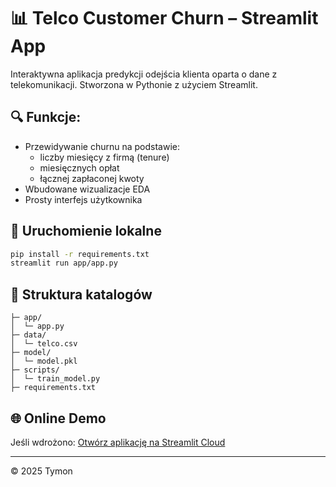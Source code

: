 # 📊 Telco Customer Churn – Streamlit App

Interaktywna aplikacja predykcji odejścia klienta oparta o dane z telekomunikacji. Stworzona w Pythonie z użyciem Streamlit.

## 🔍 Funkcje:
- Przewidywanie churnu na podstawie:
  - liczby miesięcy z firmą (tenure)
  - miesięcznych opłat
  - łącznej zapłaconej kwoty
- Wbudowane wizualizacje EDA
- Prosty interfejs użytkownika

## 🚀 Uruchomienie lokalne

```bash
pip install -r requirements.txt
streamlit run app/app.py
```

## 📂 Struktura katalogów

```
├─ app/
│  └─ app.py
├─ data/
│  └─ telco.csv
├─ model/
│  └─ model.pkl
├─ scripts/
│  └─ train_model.py
├─ requirements.txt
```

## 🌐 Online Demo

Jeśli wdrożono: [Otwórz aplikację na Streamlit Cloud](https://share.streamlit.io/your-username/ml-telco-churn-streamlit/main/app/app.py)

---

© 2025 Tymon
